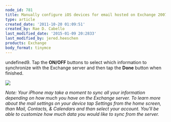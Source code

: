 ```yaml
---
node_id: 781
title: Manually configure iOS devices for email hosted on Exchange 2007
type: article
created_date: '2011-10-20 01:09:51'
created_by: Rae D. Cabello
last_modified_date: '2015-01-09 20:2833'
last_modified_by: jered.heeschen
products: Exchange
body_format: tinymce
---
```


undefined9. Tap the **ON/OFF** buttons to select which information to
synchronize with the Exchange server and then tap the **Done** button
when finished.

![](http://c807163.r63.cf2.rackcdn.com/(E&A)SettingUpMicrosoftExchangeEmailIphone7.png)

*Note: Your iPhone may take a moment to sync all your information
depending on how much you have on the Exchange server. To learn more
about the mail settings on your device tap Settings from the home
screen, than Mail, Contacts, & Calendars and than select your account.
You'll be able to customize how much data you would like to sync from
the server.*

